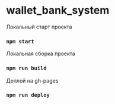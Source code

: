 # wallet_bank_system

Локальный старт проекта

### `npm start`

Локальная сборка проекта

### `npm run build`

Деплой на gh-pages

### `npm run deploy`
